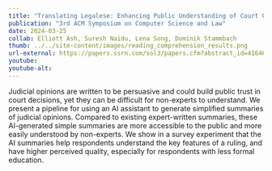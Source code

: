 ```yaml
---
title: "Translating Legalese: Enhancing Public Understanding of Court Opinions with legal Summarizers"
publication: "3rd ACM Symposium on Computer Science and Law"
date: 2024-03-25
collab: Elliott Ash, Suresh Naidu, Lena Song, Dominik Stammbach
thumb: ../../site-content/images/reading_comprehension_results.png
url-external: https://papers.ssrn.com/sol3/papers.cfm?abstract_id=4164674
youtube: 
youtube-alt: 
---
```


Judicial opinions are written to be persuasive and could build public trust in court decisions, yet they can be difficult for non-experts to understand. We present a pipeline for using an AI assistant to generate simplified summaries of judicial opinions. Compared to existing expert-written summaries, these AI-generated simple summaries are more accessible to the public and more easily understood by non-experts. We show in a survey experiment that the AI summaries help respondents understand the key features of a ruling, and have higher perceived quality, especially for respondents with less formal education.